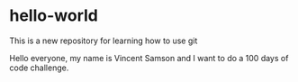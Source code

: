 # hello-world
This is a new repository for learning how to use git

Hello everyone, my name is Vincent Samson and I want to do a 100 days of code challenge.
